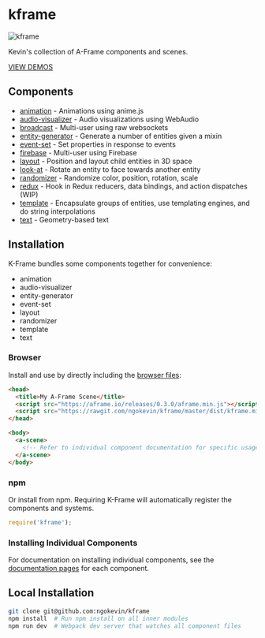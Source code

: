 # kframe

![kframe](https://cloud.githubusercontent.com/assets/674727/15790659/69860590-2987-11e6-9511-65c28e583c6f.png)

Kevin's collection of A-Frame components and scenes.

[VIEW DEMOS](https://ngokevin.github.io/kframe/)

## Components

- [animation](tree/components/animation/) - Animations using anime.js
- [audio-visualizer](tree/components/audio-visualizer/) - Audio visualizations using WebAudio
- [broadcast](tree/components/broadcast/) - Multi-user using raw websockets
- [entity-generator](tree/components/entity-generator/) - Generate a number of entities given a mixin
- [event-set](tree/components/event-set/) - Set properties in response to events
- [firebase](tree/components/firebase/) - Multi-user using Firebase
- [layout](tree/components/layout/) - Position and layout child entities in 3D space
- [look-at](tree/components/look-at/) - Rotate an entity to face towards another entity
- [randomizer](tree/components/randomizer/) - Randomize color, position, rotation, scale
- [redux](tree/components/redux/) - Hook in Redux reducers, data bindings, and action dispatches (WIP)
- [template](tree/components/template/) - Encapsulate groups of entities, use templating engines, and do string interpolations
- [text](tree/components/text/) - Geometry-based text

## Installation

K-Frame bundles some components together for convenience:

- animation
- audio-visualizer
- entity-generator
- event-set
- layout
- randomizer
- template
- text

### Browser

Install and use by directly including the [browser files](dist):

```html
<head>
  <title>My A-Frame Scene</title>
  <script src="https://aframe.io/releases/0.3.0/aframe.min.js"></script>
  <script src="https://rawgit.com/ngokevin/kframe/master/dist/kframe.min.js"></script>
</head>

<body>
  <a-scene>
    <!-- Refer to individual component documentation for specific usage. -->
  </a-scene>
</body>
```

### npm

Or install from npm. Requiring K-Frame will automatically register the
components and systems.

```js
require('kframe');
```

### Installing Individual Components

For documentation on installing individual components, see the [documentation
pages](#components) for each component.

## Local Installation

```bash
git clone git@github.com:ngokevin/kframe
npm install  # Run npm install on all inner modules
npm run dev  # Webpack dev server that watches all component files
```
